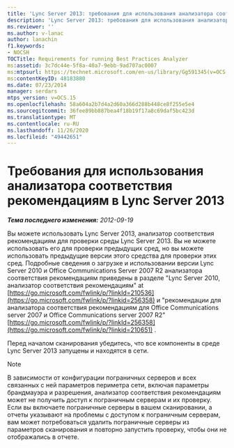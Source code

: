 ```yaml
---
title: 'Lync Server 2013: требования для использования анализатора соответствия рекомендациям'
description: 'Lync Server 2013: требования для использования анализатора соответствия рекомендациям.'
ms.reviewer: ''
ms.author: v-lanac
author: lanachin
f1.keywords:
- NOCSH
TOCTitle: Requirements for running Best Practices Analyzer
ms:assetid: 3c7dc44e-5f8a-40a7-9ebb-9ad707ac0007
ms:mtpsurl: https://technet.microsoft.com/en-us/library/Gg591345(v=OCS.15)
ms:contentKeyID: 48183880
ms.date: 07/23/2014
manager: serdars
mtps_version: v=OCS.15
ms.openlocfilehash: 58a604a2b7d4a2d60a366d288b448ce8f255e5e4
ms.sourcegitcommit: 36fee89bb887bea4f18b19f17a8c69daf5bc423d
ms.translationtype: MT
ms.contentlocale: ru-RU
ms.lasthandoff: 11/26/2020
ms.locfileid: "49442651"
---
```

# <a name="requirements-for-running-best-practices-analyzer-in-lync-server-2013"></a>Требования для использования анализатора соответствия рекомендациям в Lync Server 2013

<div data-xmlns="http://www.w3.org/1999/xhtml">

<div class="topic" data-xmlns="http://www.w3.org/1999/xhtml" data-msxsl="urn:schemas-microsoft-com:xslt" data-cs="https://msdn.microsoft.com/">

<div data-asp="https://msdn2.microsoft.com/asp">



</div>

<div id="mainSection">

<div id="mainBody">

<span> </span>

_**Тема последнего изменения:** 2012-09-19_

Вы можете использовать Lync Server 2013, анализатор соответствия рекомендациям для проверки среды Lync Server 2013. Вы не можете использовать его для проверки предыдущих сред, но вы можете использовать предыдущие версии этого средства для проверки этих сред. Подробные сведения о загрузке и использовании версии Lync Server 2010 и Office Communications Server 2007 R2 анализатора соответствия рекомендациям приведены в разделе "Lync Server 2010, анализатор соответствия рекомендациям" at [https://go.microsoft.com/fwlink/p/?linkId=210536](https://go.microsoft.com/fwlink/p/?linkid=256358) и "рекомендации для анализатора соответствия рекомендациям для Office Communications server 2007 и Office Communications server 2007 R2" [https://go.microsoft.com/fwlink/p/?linkId=256358](https://go.microsoft.com/fwlink/p/?linkid=210651) .

Перед началом сканирования убедитесь, что все компоненты в среде Lync Server 2013 запущены и находятся в сети.

<div>


> [!NOTE]  
> В зависимости от конфигурации пограничных серверов и всех связанных с ней параметров периметра сети, включая параметры брандмауэра и разрешения, анализатор соответствия рекомендациям может не получить доступ к пограничным серверам и их проверку. Если вы включаете пограничные серверы в вашем сканировании, а отчеты указывают на проблемы с доступом к пограничным серверам, вам может потребоваться удалить пограничные серверы из параметров сканирования и повторно запустить проверку, чтобы они не отображались в отчете.



</div>

</div>

<span> </span>

</div>

</div>

</div>

